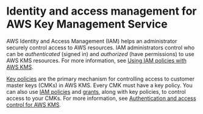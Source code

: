 # Identity and access management for AWS Key Management Service<a name="security-iam"></a>

AWS Identity and Access Management \(IAM\) helps an administrator securely control access to AWS resources\. IAM administrators control who can be *authenticated* \(signed in\) and *authorized* \(have permissions\) to use AWS KMS resources\. For more information, see [Using IAM policies with AWS KMS](iam-policies.md)\.

[Key policies](key-policies.md) are the primary mechanism for controlling access to customer master keys \(CMKs\) in AWS KMS\. Every CMK must have a key policy\. You can also use [IAM policies](iam-policies.md) and [grants](grants.md), along with key policies, to control access to your CMKs\. For more information, see [Authentication and access control for AWS KMS](control-access.md)\.